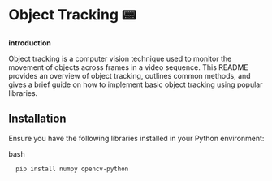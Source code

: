 
# **Object Tracking** 📟
 **introduction**

Object tracking is a computer vision technique used to monitor the movement of objects across frames in a video sequence. This README provides an overview of object tracking, outlines common methods, and gives a brief guide on how to implement basic object tracking using popular libraries.






## Installation
Ensure you have the following libraries installed in your Python environment:

bash

```bash
  pip install numpy opencv-python
```

